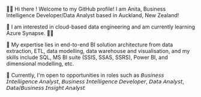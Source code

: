 ### 
👋🏼 Hi there ! Welcome to my GitHub profile!
I am Anita, Business Intelligence Developer/Data Analyst based in Auckland, New Zealand! 

📌 I am interested in cloud-based data engineering and am currently learning Azure Synapse. 👩‍💻

📌 My expertise lies in end-to-end BI solution architecture from data extraction, ETL, data modelling, data warehouse and visualisation, and my skills include SQL, MS BI suite (SSIS, SSAS, SSRS), Power BI, and dimensional modelling, etc.

🎯 Currently, I'm open to opportunities in roles such as 𝘉𝘶𝘴𝘪𝘯𝘦𝘴𝘴 𝘐𝘯𝘵𝘦𝘭𝘭𝘪𝘨𝘦𝘯𝘤𝘦 𝘈𝘯𝘢𝘭𝘺𝘴𝘵, 𝘉𝘶𝘴𝘪𝘯𝘦𝘴𝘴 𝘐𝘯𝘵𝘦𝘭𝘭𝘪𝘨𝘦𝘯𝘤𝘦 𝘋𝘦𝘷𝘦𝘭𝘰𝘱𝘦𝘳, 𝘋𝘢𝘵𝘢 𝘈𝘯𝘢𝘭𝘺𝘴𝘵, 𝘋𝘢𝘵𝘢/𝘉𝘶𝘴𝘪𝘯𝘦𝘴𝘴 𝘐𝘯𝘴𝘪𝘨𝘩𝘵 𝘈𝘯𝘢𝘭𝘺𝘴𝘵
<!--
📕 PORTFOLIO
👉 Please visit My Portfolio Profile to learn more about my projects. 👈
📌 BI Solution delivery:

Step 1: Case Analysis (4W+1H) to clarify business needs and requirements
Who needs to see the dashboard? -> Target audience group(s)
What are the key metrics? -> Facts (median value/crime rate/rental)
When does the team want to see it? -> yearly reports?
Where does the team want to see it? -> Which state?
How they want to see it (e.g. by state/by school/by station) -> dimensions
Step 2: Standardise data ETL/ELT process using SSIS packages and SQL to meet business requirements.
Step 3: Designing star-schema dimensional data models following Kimball methodologies to display relationships between dimensions and facts.
Step 4: Creating a bus matrix, identifying conformed dimensions.
Step 5: Designing data warehouses and data marts for efficient data storage and retrieval.
Step 6: Develop dashboards & paginated reports with Power BI/SSRS for end-user accessibility, providing meaningful insights in a storytelling manner.
🎯 Currently, I'm open to opportunities in roles such as 𝘉𝘶𝘴𝘪𝘯𝘦𝘴𝘴 𝘐𝘯𝘵𝘦𝘭𝘭𝘪𝘨𝘦𝘯𝘤𝘦 𝘈𝘯𝘢𝘭𝘺𝘴𝘵, 𝘉𝘶𝘴𝘪𝘯𝘦𝘴𝘴 𝘐𝘯𝘵𝘦𝘭𝘭𝘪𝘨𝘦𝘯𝘤𝘦 𝘋𝘦𝘷𝘦𝘭𝘰𝘱𝘦𝘳, 𝘋𝘢𝘵𝘢 𝘈𝘯𝘢𝘭𝘺𝘴𝘵, 𝘋𝘢𝘵𝘢/𝘉𝘶𝘴𝘪𝘯𝘦𝘴𝘴 𝘐𝘯𝘴𝘪𝘨𝘩𝘵 𝘈𝘯𝘢𝘭𝘺𝘴𝘵

<!--
**anitavic2501/anitavic2501** is a ✨ _special_ ✨ repository because its `README.md` (this file) appears on your GitHub profile.

Here are some ideas to get you started:

- 🔭 I’m currently working on ...
- 🌱 I’m currently learning ...
- 👯 I’m looking to collaborate on ...
- 🤔 I’m looking for help with ...
- 💬 Ask me about ...
- 📫 How to reach me: ...
- 😄 Pronouns: ...
- ⚡ Fun fact: ...
-->
